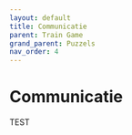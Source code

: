 ```yaml
---
layout: default
title: Communicatie
parent: Train Game
grand_parent: Puzzels
nav_order: 4
---
```

# Communicatie
TEST


